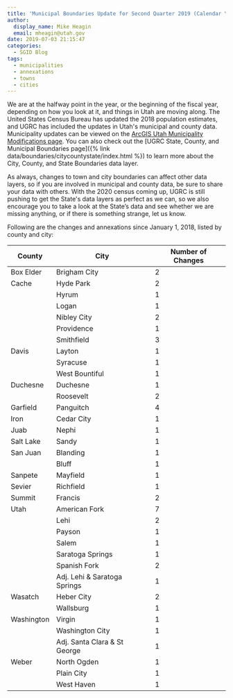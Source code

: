 ```yaml
---
title: 'Municipal Boundaries Update for Second Quarter 2019 (Calendar Year)'
author:
  display_name: Mike Heagin
  email: mheagin@utah.gov
date: 2019-07-03 21:15:47
categories:
  - SGID Blog
tags:
  - municipalities
  - annexations
  - towns
  - cities
---
```


We are at the halfway point in the year, or the beginning of the fiscal year, depending on how you look at it, and things in Utah are moving along. The United States Census Bureau has updated the 2018 population estimates, and UGRC has included the updates in Utah's municipal and county data. Municipality updates can be viewed on the [ArcGIS Utah Municipality Modifications page](https://www.arcgis.com/home/webmap/viewer.html?webmap=c5ab7e0fcd514f1a9db6b8dad55bba63). You can also check out the [UGRC State, County, and Municipal Boundaries page]({% link data/boundaries/citycountystate/index.html %}) to learn more about the City, County, and State Boundaries data layer.

As always, changes to town and city boundaries can affect other data layers, so if you are involved in municipal and county data, be sure to share your data with others. With the 2020 census coming up, UGRC is still pushing to get the State's data layers as perfect as we can, so we also encourage you to take a look at the State’s data and see whether we are missing anything, or if there is something strange, let us know.

Following are the changes and annexations since January 1, 2018, listed by county and city:

| County | City | Number of Changes |
| --- | --- | --- |
| Box Elder | Brigham City | 2 |
| Cache | Hyde Park | 2 |
| | Hyrum | 1 |
| | Logan | 1 |
| | Nibley City | 2 |
| | Providence | 1 |
| | Smithfield | 3 |
| Davis | Layton | 1 |
| | Syracuse | 1 |
| | West Bountiful | 1 |
| Duchesne | Duchesne  | 1 |
| | Roosevelt | 2 |
| Garfield | Panguitch | 4 |
| Iron | Cedar City | 1 |
| Juab | Nephi | 1 |
| Salt Lake | Sandy | 1 |
| San Juan | Blanding | 1 |
| | Bluff | 1 |
| Sanpete | Mayfield | 1 |
| Sevier | Richfield | 1 |
| Summit | Francis | 2 |
| Utah | American Fork | 7 |
| | Lehi | 2 |
| | Payson | 1 |
| | Salem | 1 |
| | Saratoga Springs | 1 |
| | Spanish Fork | 2 |
| | Adj. Lehi & Saratoga Springs | 1 |
| Wasatch | Heber City | 2 |
| | Wallsburg | 1 |
| Washington | Virgin | 1 |
| | Washington City | 1 |
| | Adj. Santa Clara & St George | 1 |
| Weber | North Ogden | 1 |
| | Plain City | 1 |
| | West Haven | 1 |
